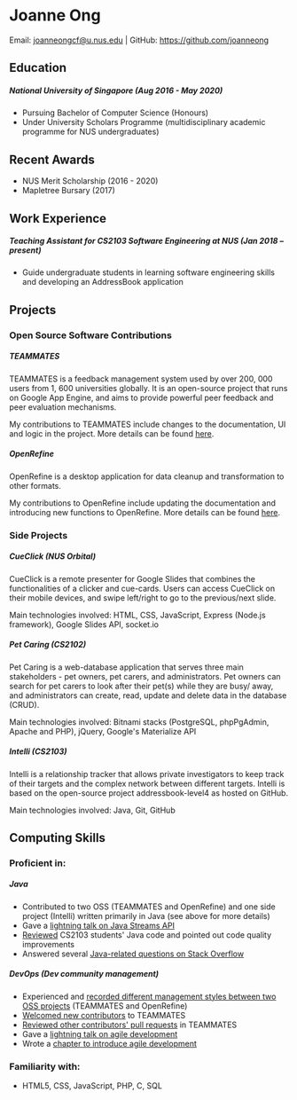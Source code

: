 # Joanne Ong

Email: joanneongcf@u.nus.edu | GitHub: https://github.com/joanneong

## Education

##### National University of Singapore (Aug 2016 - May 2020)
- Pursuing Bachelor of Computer Science (Honours)
- Under University Scholars Programme (multidisciplinary academic programme for NUS undergraduates)

## Recent Awards

- NUS Merit Scholarship (2016 - 2020)
- Mapletree Bursary (2017)

## Work Experience

##### Teaching Assistant for CS2103 Software Engineering at NUS (Jan 2018 – present)
- Guide undergraduate students in learning software engineering skills and developing an AddressBook application

## Projects

### Open Source Software Contributions

##### TEAMMATES
TEAMMATES is a feedback management system used by over 200, 000 users from 1, 600 universities globally. It is an open-source project that runs on Google App Engine, and aims to provide powerful peer feedback and peer evaluation mechanisms.

My contributions to TEAMMATES include changes to the documentation, UI and logic in the project. More details can be found [here](https://github.com/TEAMMATES/teammates/pulls?utf8=%E2%9C%93&q=is%3Apr+is%3Aclosed+author%3Ajoanneong).

##### OpenRefine

OpenRefine is a desktop application for data cleanup and transformation to other formats.

My contributions to OpenRefine include updating the documentation and introducing new functions to OpenRefine. More details can be found [here](https://github.com/OpenRefine/OpenRefine/pulls?q=is%3Apr+involves%3Ajoanneong+is%3Aclosed).

### Side Projects

##### CueClick (NUS Orbital)
CueClick is a remote presenter for Google Slides that combines the functionalities of a clicker
and cue-cards. Users can access CueClick on their mobile devices, and swipe left/right to go to
the previous/next slide.

Main technologies involved: HTML, CSS, JavaScript, Express (Node.js framework), Google Slides API, socket.io

##### Pet Caring (CS2102)
Pet Caring is a web-database application that serves three main stakeholders - pet owners, pet carers, and administrators. Pet owners can search for pet carers to look after their pet(s) while they are busy/ away, and administrators can create, read, update and delete data in the database (CRUD).

Main technologies involved: Bitnami stacks (PostgreSQL, phpPgAdmin, Apache and PHP), jQuery, Google's Materialize API

##### Intelli (CS2103)
Intelli is a relationship tracker that allows private investigators to keep track of their targets and the complex network between different targets. Intelli is based on the open-source project addressbook-level4 as hosted on GitHub.

Main technologies involved: Java, Git, GitHub

## Computing Skills

### Proficient in:

##### Java

- Contributed to two OSS (TEAMMATES and OpenRefine) and one side project (Intelli) written primarily in Java (see above for more details)
- Gave a [lightning talk on Java Streams API](https://github.com/nus-cs3281/2018/issues/25)
- [Reviewed](https://github.com/nus-cs2103-AY1718S2/addressbook-level4/pulls?q=is%3Apr+is%3Aopen+reviewed-by%3Ajoanneong) CS2103 students' Java code and pointed out code quality improvements
- Answered several [Java-related questions on Stack Overflow](https://stackoverflow.com/users/7533465/umop-apisdn?tab=answers)

##### DevOps (Dev community management)

- Experienced and [recorded different management styles between two OSS projects](https://github.com/nus-cs3281/2018/blob/master/students/processObservations.md#key-takeaways) (TEAMMATES and OpenRefine)
- [Welcomed new contributors](https://github.com/TEAMMATES/teammates/issues?utf8=%E2%9C%93&q=is%3Aissue+involves%3Ajoanneong+label%3Ac.Message) to TEAMMATES
- [Reviewed other contributors' pull requests](https://github.com/TEAMMATES/teammates/pulls?utf8=%E2%9C%93&q=is%3Apr+reviewed-by%3Ajoanneong) in TEAMMATES
- Gave a [lightning talk on agile development](https://github.com/nus-cs3281/2018/issues/83)
- Wrote a [chapter to introduce agile development](https://github.com/se-edu/learningresources/blob/master/contents/projectManagement/AgileDevelopment.md)

### Familiarity with:
- HTML5, CSS, JavaScript, PHP, C, SQL
